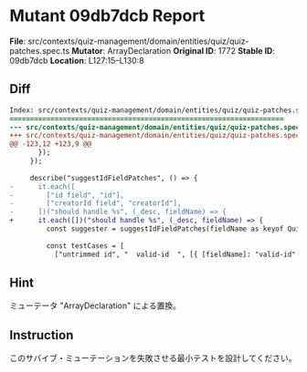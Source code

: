 # Mutant 09db7dcb Report

**File**: src/contexts/quiz-management/domain/entities/quiz/quiz-patches.spec.ts
**Mutator**: ArrayDeclaration
**Original ID**: 1772
**Stable ID**: 09db7dcb
**Location**: L127:15–L130:8

## Diff

```diff
Index: src/contexts/quiz-management/domain/entities/quiz/quiz-patches.spec.ts
===================================================================
--- src/contexts/quiz-management/domain/entities/quiz/quiz-patches.spec.ts	original
+++ src/contexts/quiz-management/domain/entities/quiz/quiz-patches.spec.ts	mutated #1772
@@ -123,12 +123,9 @@
       });
     });
 
     describe("suggestIdFieldPatches", () => {
-      it.each([
-        ["id field", "id"],
-        ["creatorId field", "creatorId"],
-      ])("should handle %s", (_desc, fieldName) => {
+      it.each([])("should handle %s", (_desc, fieldName) => {
         const suggester = suggestIdFieldPatches(fieldName as keyof QuizInput);
 
         const testCases = [
           ["untrimmed id", "  valid-id  ", [{ [fieldName]: "valid-id" }]],
```

## Hint

ミューテータ "ArrayDeclaration" による置換。

## Instruction

このサバイブ・ミューテーションを失敗させる最小テストを設計してください。
